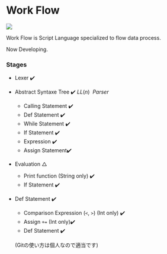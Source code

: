 # Work Flow

![](https://user-images.githubusercontent.com/20896810/62626237-e6673300-b961-11e9-8908-b76cf67191c2.png)

Work Flow is Script Language specialized to flow data process.

Now Developing.



### Stages

- Lexer :heavy_check_mark:

- Abstract  Syntaxe Tree :heavy_check_mark:  $LL(n) ~~Parser$
  - Calling Statement :heavy_check_mark:
  - Def Statement :heavy_check_mark:
  - While Statement :heavy_check_mark:
  - If Statement :heavy_check_mark:
  - Expression :heavy_check_mark:
  - Assign Statement:heavy_check_mark:
  
- Evaluation △
  - Print function (String only) :heavy_check_mark:
  - If Statement :heavy_check_mark:
- Def Statement​ :heavy_check_mark:
  - Comparison Expression (`<`, `>`) (Int only) :heavy_check_mark:
  - Assign `+=`  (Int only):heavy_check_mark:
  - Def Statement :heavy_check_mark:

  
  
  
  
  
  (Gitの使い方は個人なので適当です)
